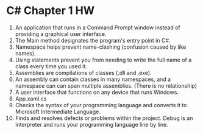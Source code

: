 # C# Chapter 1 HW

1. An application that runs in a Command Prompt window instead of providing a graphical user interface.
1. The Main method designates the program's entry point in C#.
1. Namespace helps prevent name-clashing (confusion caused by like names).
1. Using statements prevent you from needing to write the full name of a class every time you used it.
1. Assemblies are compilations of classes (.dll and .exe).
1. An assembly can contain classes in many namespaces, and a namespace can can span multiple assemblies. (There is no relationship)
1. A user interface that functions on any device that runs Windows.
1. App.xaml.cs
1. Checks the syntax of your programming language and converts it to Microsoft Intermediate Language.
1. Finds and resolves defects or problems within the project. Debug is an interpreter and runs your programming language line by line.